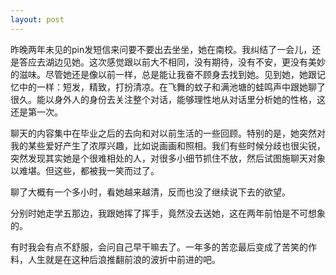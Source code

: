 ```yaml
---
layout: post
---
```

昨晚两年未见的pin发短信来问要不要出去坐坐，她在南校。我纠结了一会儿，还是答应去湖边见她。这次感觉跟以前大不相同，没有期待，没有不安，更没有美妙的滋味。尽管她还是像以前一样，总是能让我奋不顾身去找到她。见到她，她跟记忆中的一样：短发，精致，打扮清凉。在飞舞的蚊子和满池塘的蛙鸣声中跟她聊了很久。能以身外人的身份去关注整个对话，能够理性地从对话里分析她的性格，这还是第一次。

聊天的内容集中在毕业之后的去向和对以前生活的一些回顾。特别的是，她突然对我的某些爱好产生了浓厚兴趣，比如说画画和照相。我们有些时候分歧也很尖锐，突然发现其实她是个很难相处的人，对很多小细节抓住不放，然后试图施聊天对象以难堪。但这些，都被我一笑而过了。

聊了大概有一个多小时，看她越来越清，反而也没了继续说下去的欲望。

分别时她走学五那边，我跟她挥了挥手，竟然没去送她，这在两年前怕是不可想象的。

有时我会有点不舒服，会问自己早干嘛去了。一年多的苦恋最后变成了苦笑的作料，人生就是在这种后浪推翻前浪的波折中前进的吧。